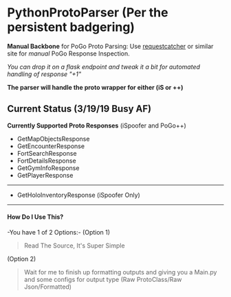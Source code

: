# PythonProtoParser (Per the persistent badgering)
**Manual Backbone** for PoGo Proto Parsing:
Use [requestcatcher](www.requestcatcher.com) or similar site for *manual* PoGo Response Inspection.

*You can drop it on a flask endpoint and tweak it a bit for automated handling of response "+1"*

**The parser will handle the proto wrapper for either (iS or ++)** 

## Current Status (3/19/19 Busy AF)
**Currently Supported Proto Responses**
(iSpoofer and PoGo++)
+ GetMapObjectsResponse
+ GetEncounterResponse
+ FortSearchResponse
+ FortDetailsResponse
+ GetGymInfoResponse
+ GetPlayerResponse
----------------------------------------
+ GetHoloInventoryResponse (iSpoofer Only)
---------------------------------------
#### How Do I Use This?
-You have 1 of 2 Options:-
(Option 1)
>  Read The Source, It's Super Simple

(Option 2)
> Wait for me to finish up formatting outputs and giving you a Main.py and some configs for output type
(Raw ProtoClass/Raw Json/Formatted)
